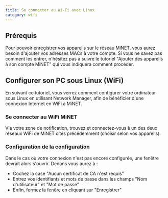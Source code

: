 ```yaml
---
title: Se connecter au Wi-Fi avec Linux
category: wifi
---
```


## Prérequis

Pour pouvoir enregistrer vos appareils sur le réseau MiNET, vous aurez besoin d'ajouter vos adresses MACs à votre compte. Si vous ne savez pas comment les entrer, n'hésitez pas à suivre le tutoriel "Ajouter des appareils à son compte MiNET" qui vous indiquera comment procéder.

## Configurer son PC sous Linux (WiFi)

En suivant ce tutoriel, vous verrez comment configurer votre ordinateur sous Linux en utilisant Network Manager, afin de bénéficier d'une connexion Internet en WiFi à MiNET.

### Se connecter au WiFi MiNET

Via votre zone de notification, trouvez et connectez-vous à un des deux réseaux WiFi de MiNET cités précédemment (choisir selon vos appareils).

### Configuration de la configuration

Dans le cas où votre connexion n'est pas encore configurée, une fenêtre devrait alors s'ouvrir. Dedans vous aurez à :

- Cochez la case "Aucun certificat de CA n'est requis"
- Entrez vos identifiants et mots de passe dans les champs "Nom d'utilisateur" et "Mot de passe"
- Enfin, fermez la fenêre en cliquant sur "Enregistrer"
